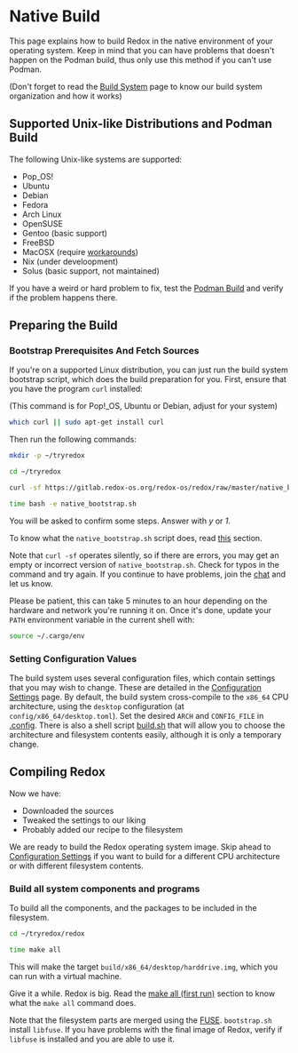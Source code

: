 # Native Build

This page explains how to build Redox in the native environment of your operating system. Keep in mind that you can have problems that doesn't happen on the Podman build, thus only use this method if you can't use Podman.

(Don't forget to read the [Build System](./build-system-reference.md) page to know our build system organization and how it works)

## Supported Unix-like Distributions and Podman Build

The following Unix-like systems are supported:

- Pop_OS!
- Ubuntu
- Debian
- Fedora
- Arch Linux
- OpenSUSE
- Gentoo (basic support)
- FreeBSD
- MacOSX (require [workarounds](./advanced-build.md#macos-users))
- Nix (under develoopment)
- Solus (basic support, not maintained)

If you have a weird or hard problem to fix, test the [Podman Build](./podman-build.md) and verify if the problem happens there.

## Preparing the Build

### Bootstrap Prerequisites And Fetch Sources

If you're on a supported Linux distribution, you can just run the build system bootstrap script, which does the build preparation for you. First, ensure that you have the program `curl` installed:

(This command is for Pop!_OS, Ubuntu or Debian, adjust for your system)

```sh
which curl || sudo apt-get install curl
```

Then run the following commands:

```sh
mkdir -p ~/tryredox
```

```sh
cd ~/tryredox
```

```sh
curl -sf https://gitlab.redox-os.org/redox-os/redox/raw/master/native_bootstrap.sh -o native_bootstrap.sh
```

```sh
time bash -e native_bootstrap.sh
```

You will be asked to confirm some steps. Answer with *y* or *1*.

To know what the `native_bootstrap.sh` script does, read [this](./build-phases.md#native_bootstrapsh) section.

Note that `curl -sf` operates silently, so if there are errors, you may get an empty or incorrect version of `native_bootstrap.sh`. Check for typos in the command and try again. If you continue to have problems, join the [chat](./chat.md) and let us know.

Please be patient, this can take 5 minutes to an hour depending on the hardware and network you're running it on. Once it's done, update your `PATH` environment variable in the current shell with:

```sh
source ~/.cargo/env
```

### Setting Configuration Values

The build system uses several configuration files, which contain settings that you may wish to change. These are detailed in the [Configuration Settings](./configuration-settings.md) page. By default, the build system cross-compile to the `x86_64` CPU architecture, using the `desktop` configuration (at `config/x86_64/desktop.toml`). Set the desired `ARCH` and `CONFIG_FILE` in [.config](./configuration-settings.md#config). There is also a shell script [build.sh](#buildsh) that will allow you to choose the architecture and filesystem contents easily, although it is only a temporary change.

## Compiling Redox

Now we have:

- Downloaded the sources
- Tweaked the settings to our liking
- Probably added our recipe to the filesystem

We are ready to build the Redox operating system image. Skip ahead to [Configuration Settings](./configuration-settings.md) if you want to build for a different CPU architecture or with different filesystem contents.

### Build all system components and programs

To build all the components, and the packages to be included in the filesystem.

```sh
cd ~/tryredox/redox
```

```sh
time make all
```

This will make the target `build/x86_64/desktop/harddrive.img`, which you can run with a virtual machine.

Give it a while. Redox is big. Read the [make all (first run)](./build-phases.md#make-all-first-run) section to know what the `make all` command does.

Note that the filesystem parts are merged using the [FUSE](https://github.com/libfuse/libfuse). `bootstrap.sh` install `libfuse`. If you have problems with the final image of Redox, verify if `libfuse` is installed and you are able to use it.
